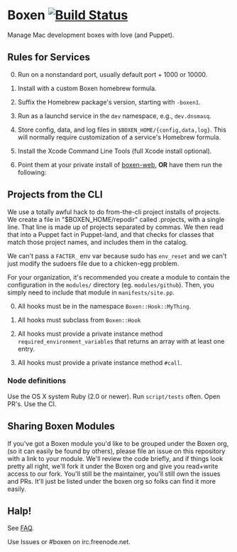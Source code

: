 # Boxen [![Build Status](https://travis-ci.org/boxen/boxen.png?branch=master)](https://travis-ci.org/boxen/boxen)

Manage Mac development boxes with love (and Puppet).

## Rules for Services

0. Run on a nonstandard port, usually default port + 1000 or 10000.

0. Install with a custom Boxen homebrew formula.

0. Suffix the Homebrew package's version, starting with `-boxen1`.

0. Run as a launchd service in the `dev` namespace, e.g.,
   `dev.dnsmasq`.

0. Store config, data, and log files in
   `$BOXEN_HOME/{config,data,log}`. This will normally require
   customization of a service's Homebrew formula.

1. Install the Xcode Command Line Tools (full Xcode install optional).
1. Point them at your private install of [boxen-web](https://github.com/boxen/boxen-web), **OR** have them run the following:

## Projects from the CLI

We use a totally awful hack to do from-the-cli project installs of projects.
We create a file in "$BOXEN_HOME/repodir" called .projects, with a single line.
That line is made up of projects separated by commas.
We then read that into a Puppet fact in Puppet-land, and that checks for
classes that match those project names, and includes them in the catalog.

We can't pass a `FACTER_` env var because sudo has `env_reset`
and we can't just modify the sudoers file due to a chicken-egg problem.

For your organization, it's recommended you create a module to contain the configuration in the `modules/` directory (eg. `modules/github`).
Then, you simply need to include that module in `manifests/site.pp`.

0. All hooks must be in the namespace `Boxen::Hook::MyThing`.

0. All hooks must subclass from `Boxen::Hook`

0. All hooks must provide a private instance method `required_environment_variables` that returns an array with at least one entry.

0. All hooks must provide a private instance method `#call`.

### Node definitions

Use the OS X system Ruby (2.0 or newer). Run `script/tests` often. Open PR's.
Use the CI.

## Sharing Boxen Modules

If you've got a Boxen module you'd like to be grouped under the Boxen org,
(so it can easily be found by others), please file an issue on this
repository with a link to your module.
We'll review the code briefly, and if things look pretty all right,
we'll fork it under the Boxen org and give you read+write access to our
fork.
You'll still be the maintainer, you'll still own the issues and PRs.
It'll just be listed under the boxen org so folks can find it more easily.

## Halp!

See [FAQ](https://github.com/boxen/our-boxen/blob/master/docs/faq.md).

Use Issues or #boxen on irc.freenode.net.
